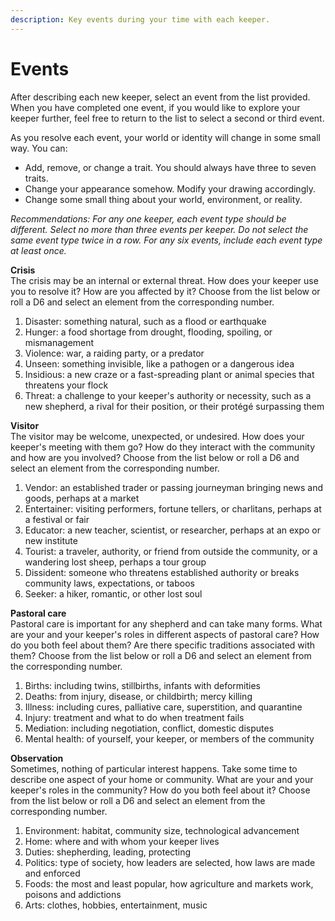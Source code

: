 ```yaml
---
description: Key events during your time with each keeper.
---
```


# Events

After describing each new keeper, select an event from the list provided. When you have completed one event, if you would like to explore your keeper further, feel free to return to the list to select a second or third event. 

As you resolve each event, your world or identity will change in some small way. You can:

* Add, remove, or change a trait. You should always have three to seven traits.
* Change your appearance somehow. Modify your drawing accordingly.
* Change some small thing about your world, environment, or reality.

_Recommendations: For any one keeper, each event type should be different. Select no more than three events per keeper. Do not select the same event type twice in a row. For any six events, include each event type at least once._

**Crisis**  
The crisis may be an internal or external threat. How does your keeper use you to resolve it? How are you affected by it? Choose from the list below or roll a D6 and select an element from the corresponding number.

1. Disaster: something natural, such as a flood or earthquake
2. Hunger: a food shortage from drought, flooding, spoiling, or mismanagement
3. Violence: war, a raiding party, or a predator
4. Unseen: something invisible, like a pathogen or a dangerous idea
5. Insidious: a new craze or a fast-spreading plant or animal species that threatens your flock
6. Threat: a challenge to your keeper's authority or necessity, such as a new shepherd, a rival for their position, or their protégé surpassing them

**Visitor**  
The visitor may be welcome, unexpected, or undesired. How does your keeper's meeting with them go? How do they interact with the community and how are you involved? Choose from the list below or roll a D6 and select an element from the corresponding number.

1. Vendor: an established trader or passing journeyman bringing news and goods, perhaps at a market
2. Entertainer: visiting performers, fortune tellers, or charlitans, perhaps at a festival or fair
3. Educator: a new teacher, scientist, or researcher, perhaps at an expo or new institute
4. Tourist: a traveler, authority, or friend from outside the community, or a wandering lost sheep, perhaps a tour group
5. Dissident: someone who threatens established authority or breaks community laws, expectations, or taboos
6. Seeker: a hiker, romantic, or other lost soul

**Pastoral care**  
Pastoral care is important for any shepherd and can take many forms. What are your and your keeper's roles in different aspects of pastoral care? How do you both feel about them? Are there specific traditions associated with them? Choose from the list below or roll a D6 and select an element from the corresponding number.

1. Births: including twins, stillbirths, infants with deformities
2. Deaths: from injury, disease, or childbirth; mercy killing
3. Illness: including cures, palliative care, superstition, and quarantine
4. Injury: treatment and what to do when treatment fails
5. Mediation: including negotiation, conflict, domestic disputes
6. Mental health: of yourself, your keeper, or members of the community

**Observation**  
Sometimes, nothing of particular interest happens. Take some time to describe one aspect of your home or community. What are your and your keeper's roles in the community? How do you both feel about it? Choose from the list below or roll a D6 and select an element from the corresponding number.

1. Environment: habitat, community size, technological advancement
2. Home: where and with whom your keeper lives
3. Duties: shepherding, leading, protecting
4. Politics: type of society, how leaders are selected, how laws are made and enforced
5. Foods: the most and least popular, how agriculture and markets work, poisons and addictions
6. Arts: clothes, hobbies, entertainment, music

